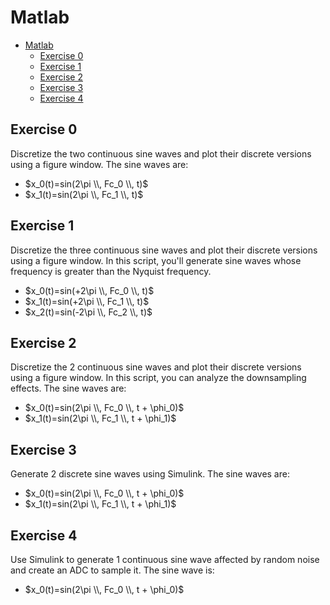 # Matlab

- [Matlab](#matlab)
  - [Exercise 0](#exercise-0)
  - [Exercise 1](#exercise-1)
  - [Exercise 2](#exercise-2)
  - [Exercise 3](#exercise-3)
  - [Exercise 4](#exercise-4)

## Exercise 0

Discretize the two continuous sine waves and plot their discrete versions using a figure window. The sine waves are:

- $x_0(t)=sin(2\pi \\, Fc_0 \\, t)$
- $x_1(t)=sin(2\pi \\, Fc_1 \\, t)$

## Exercise 1

Discretize the three continuous sine waves and plot their discrete versions using a figure window. In this script, you'll generate sine waves whose frequency is greater than the Nyquist frequency.

- $x_0(t)=sin(+2\pi \\, Fc_0 \\, t)$
- $x_1(t)=sin(+2\pi \\, Fc_1 \\, t)$
- $x_2(t)=sin(-2\pi \\, Fc_2 \\, t)$

## Exercise 2

Discretize the 2 continuous sine waves and plot their discrete versions using a figure window. In this script, you can analyze the downsampling effects. The sine waves are:

- $x_0(t)=sin(2\pi \\, Fc_0 \\, t + \phi_0)$
- $x_1(t)=sin(2\pi \\, Fc_1 \\, t + \phi_1)$

## Exercise 3

Generate 2 discrete sine waves using Simulink. The sine waves are:

- $x_0(t)=sin(2\pi \\, Fc_0 \\, t + \phi_0)$
- $x_1(t)=sin(2\pi \\, Fc_1 \\, t + \phi_1)$

## Exercise 4

Use Simulink to generate 1 continuous sine wave affected by random noise and create an ADC to sample it. The sine wave is:

- $x_0(t)=sin(2\pi \\, Fc_0 \\, t + \phi_0)$
